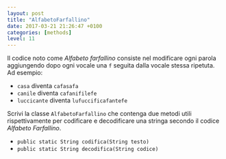 ```yaml
---
layout: post
title: "AlfabetoFarfallino"
date: 2017-03-21 21:26:47 +0100
categories: [methods]
level: 11
---
```


Il codice noto come *Alfabeto farfallino* consiste nel modificare ogni parola aggiungendo dopo ogni vocale una `f` seguita dalla vocale stessa ripetuta. Ad esempio:

- `casa` diventa `cafasafa`
- `canile` diventa `cafanifilefe`
- `luccicante` diventa `lufuccificafantefe`

Scrivi la classe `AlfabetoFarfallino` che contenga due metodi utili rispettivamente per codificare e decodificare una stringa secondo il codice *Alfabeto Farfallino*.

- `public static String codifica(String testo)`
- `public static String decodifica(String codice)`